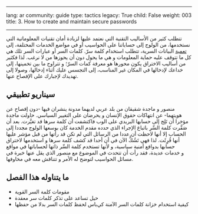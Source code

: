 

---

lang: ar
community: guide
type: tactics
legacy: True
child: False
weight: 003
title: 3. How to create and maintain secure passwords

---

<p>تتطلب كثير من الأساليب التقنية التي نعتمد عليها لزيادة أمان تقنيات المعلوماتية التي نستخدمها، من الولوج إلى حساباتنا على الحواسيب أو&nbsp;في مواضع الخدمات المختلفة، إلى <a href="/ar/glossary#encryption">تعمية</a> البيانات السرية، تتطلب استخدام كلمة سرّ. كلمات السر أو&nbsp;عبارات السر تلك هي كل ما تتوقف عليه حماية المعلومات و&nbsp;هي ما يحول دون أن يحوزها من لا نرغب. لذا فكثير من أساليب الاختراق يكون محورها هو معرفة كمات السرّ؛ و&nbsp;تتراوح ما بين تخمينها، إلى خداعك لإدخالها في المكان غير المناسب، إلى التجسس عليك أثناء إدخالها، وصولا إلى تهديدك لإجبارك على الإفصاح عنها.</p>

<div class="backgroundscenario">
<h2>سيناريو تطبيقي</h2>

<p><span class="actorname">منصور</span> و&nbsp;<span class="actorname">ماجدة</span> شقيقان من بلد عربي لديهما مدونة ينشران فيها -دون إفصاح عن هويتهما- عن انتهاكات حقوق الإنسان و&nbsp;يحرضان على التغيير السياسي. حاولت ماجدة مؤخرا أن تَلِج إلى حسابها البريدي على الوب فاكتشفت أن كلمة سرها قد تغيَّرت. بعد أن صَفَّرت كلمة السِّرِ باتباع الإجراء الذي حدده مقدم الخدمة كان بوسعها الولوج مجددا إلى الحساب إلا أنها لاحظت أن عددا من الرسائل التي لم تكن قد رأتها من قبل مؤشر عليها أنها قُرِِئَت. لذا فهي تَشُكُّ الآن في أن أحدا قد كشف كلمة سرها و&nbsp;استخدمها لاختراق حسابها بدوافع أمنية سياسية، و&nbsp;لأنها تستخدم كلمة السِّر ذاتها لحساباتها في مواقع و&nbsp;خدمات عديدة، فقد رأت أن تتحدث في الموضوع مع منصور الذي يقل عنها خبرة في مسائل الحواسيب لتوضح له الأمر و&nbsp;تتناقش معه في مخاوفها.</p>
</div>

<h2>ما يتناوله هذا الفصل</h2>

<ul>
	<li>مقومات كلمة السر القوية</li>
	<li>حيل تساعد على تذكر كلمات سر معقدة</li>
	<li>كيفية استخدام خزانة كلمات السر الآمنة كي‌باس لحفظ كلمات السر بدلا من حفظها</li>
</ul>


